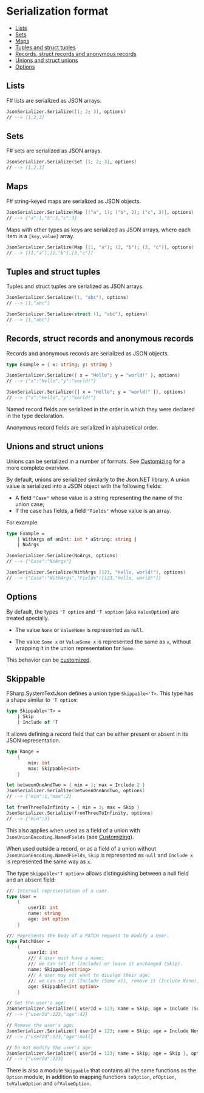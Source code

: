 # Serialization format

<!-- START doctoc generated TOC please keep comment here to allow auto update -->
<!-- DON'T EDIT THIS SECTION, INSTEAD RE-RUN doctoc TO UPDATE -->


- [Lists](#lists)
- [Sets](#sets)
- [Maps](#maps)
- [Tuples and struct tuples](#tuples-and-struct-tuples)
- [Records, struct records and anonymous records](#records-struct-records-and-anonymous-records)
- [Unions and struct unions](#unions-and-struct-unions)
- [Options](#options)

<!-- END doctoc generated TOC please keep comment here to allow auto update -->

## Lists

F# lists are serialized as JSON arrays.

```fsharp
JsonSerializer.Serialize([1; 2; 3], options)
// --> [1,2,3]
```

## Sets

F# sets are serialized as JSON arrays.

```fsharp
JsonSerializer.Serialize(Set [1; 2; 3], options)
// --> [1,2,3]
```

## Maps

F# string-keyed maps are serialized as JSON objects.

```fsharp
JsonSerializer.Serialize(Map [("a", 1); ("b", 2); ("c", 3)], options)
// --> {"a":1,"b":2,"c":3}
```

Maps with other types as keys are serialized as JSON arrays, where each item is a `[key,value]` array.

```fsharp
JsonSerializer.Serialize(Map [(1, "a"); (2, "b"); (3, "c")], options)
// --> [[1,"a"],[2,"b"],[3,"c"]]
```

## Tuples and struct tuples

Tuples and struct tuples are serialized as JSON arrays.

```fsharp
JsonSerializer.Serialize((1, "abc"), options)
// --> [1,"abc"]

JsonSerializer.Serialize(struct (1, "abc"), options)
// --> [1,"abc"]
```

## Records, struct records and anonymous records

Records and anonymous records are serialized as JSON objects.

```fsharp
type Example = { x: string; y: string }

JsonSerializer.Serialize({ x = "Hello"; y = "world!" }, options)
// --> {"x":"Hello","y":"world!"}

JsonSerializer.Serialize({| x = "Hello"; y = "world!" |}, options)
// --> {"x":"Hello","y":"world!"}
```

Named record fields are serialized in the order in which they were declared in the type declaration.

Anonymous record fields are serialized in alphabetical order.

## Unions and struct unions

Unions can be serialized in a number of formats.
See [Customizing](Customizing.md) for a more complete overview.

By default, unions are serialized similarly to the Json.NET library.
A union value is serialized into a JSON object with the following fields:

* A field `"Case"` whose value is a string representing the name of the union case;
* If the case has fields, a field `"Fields"` whose value is an array.

For example:

```fsharp
type Example =
    | WithArgs of anInt: int * aString: string |
    | NoArgs

JsonSerializer.Serialize(NoArgs, options)
// --> {"Case":"NoArgs"}

JsonSerializer.Serialize(WithArgs (123, "Hello, world!"), options)
// --> {"Case":"WithArgs","Fields":[123,"Hello, world!"]}
```

## Options

By default, the types `'T option` and `'T voption` (aka `ValueOption`) are treated specially.

* The value `None` or `ValueNone` is represented as `null`.

* The value `Some x` or `ValueSome x` is represented the same as `x`, without wrapping it in the union representation for `Some`.

This behavior can be [customized](Customizing.md).

## Skippable

FSharp.SystemTextJson defines a union type `Skippable<'T>`.
This type has a shape similar to `'T option`:

```fsharp
type Skippable<'T> =
    | Skip
    | Include of 'T
```

It allows defining a record field that can be either present or absent in its JSON representation.

```fsharp
type Range =
    {
        min: int
        max: Skippable<int>
    }

let betweenOneAndTwo = { min = 1; max = Include 2 }
JsonSerializer.Serialize(betweenOneAndTwo, options)
// --> {"min":1,"max":2}

let fromThreeToInfinity = { min = 3; max = Skip }
JsonSerializer.Serialize(fromThreeToInfinity, options)
// --> {"min":3}
```

This also applies when used as a field of a union with `JsonUnionEncoding.NamedFields` (see [Customizing](Customizing.md)).

When used outside a record, or as a field of a union without `JsonUnionEncoding.NamedFields`, `Skip` is represented as `null` and `Include x` is represented the same way as `x`.

The type `Skippable<'T option>` allows distinguishing between a null field and an absent field:

```fsharp
/// Internal representation of a user.
type User =
    {
        userId: int
        name: string
        age: int option
    }

/// Represents the body of a PATCH request to modify a User.
type PatchUser =
    {
        userId: int
        /// A user must have a name;
        /// we can set it (Include) or leave it unchanged (Skip).
        name: Skippable<string>
        /// A user may not want to divulge their age;
        /// we can set it (Include (Some x)), remove it (Include None), or leave it unchanged (Skip).
        age: Skippable<int option>
    }

// Set the user's age:
JsonSerializer.Serialize({ userId = 123; name = Skip; age = Include (Some 42) }, options)
// --> {"userId":123,"age":42}

// Remove the user's age:
JsonSerializer.Serialize({ userId = 123; name = Skip; age = Include None }, options)
// --> {"userId":123,"age":null}

// Do not modify the user's age:
JsonSerializer.Serialize({ userId = 123; name = Skip; age = Skip }, options)
// --> {"userId":123}
```

There is also a module `Skippable` that contains all the same functions as the `Option` module, in addition to mapping functions `toOption`, `ofOption`, `toValueOption` and `ofValueOption`.
